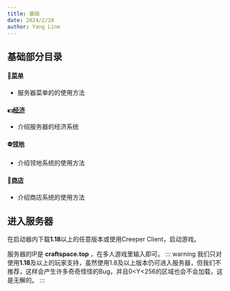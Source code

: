```yaml
---
title: 基础
date: 2024/2/28
author: Yang Line
---
```

## 基础部分目录
#### 🧭[菜单](./menu.md)
* 服务器菜单的的使用方法
#### 💵[经济](./economy.md)
* 介绍服务器的经济系统
#### ⛔[领地](./residence.md)
* 介绍领地系统的使用方法
#### 🏪[商店](./shop.md)
* 介绍商店系统的使用方法

## 进入服务器
在启动器内下载**1.18**以上的任意版本或使用Creeper Client，启动游戏。

服务器的IP是 **craftspace.top** ，在多人游戏里输入即可。
::: warning
我们只对使用**1.18**及以上的玩家支持，虽然使用1.8及以上版本仍可进入服务器，但我们不推荐，这样会产生许多奇奇怪怪的Bug，并且0<Y<256的区域也会不会加载，这是无解的。
:::